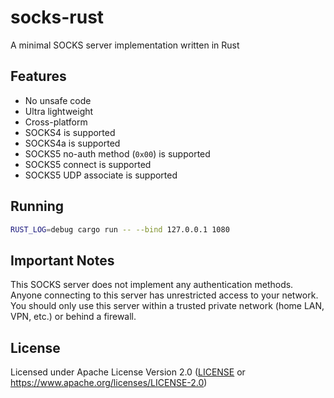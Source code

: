 # socks-rust

A minimal SOCKS server implementation written in Rust

## Features

- No unsafe code
- Ultra lightweight
- Cross-platform
- SOCKS4 is supported
- SOCKS4a is supported
- SOCKS5 no-auth method (`0x00`) is supported
- SOCKS5 connect is supported
- SOCKS5 UDP associate is supported

## Running

```bash
RUST_LOG=debug cargo run -- --bind 127.0.0.1 1080
```

## Important Notes

This SOCKS server does not implement any authentication methods. Anyone connecting to this server has unrestricted access to your network. You should only use this server within a trusted private network (home LAN, VPN, etc.) or behind a firewall.

## License

Licensed under Apache License Version 2.0 ([LICENSE](LICENSE) or https://www.apache.org/licenses/LICENSE-2.0)
